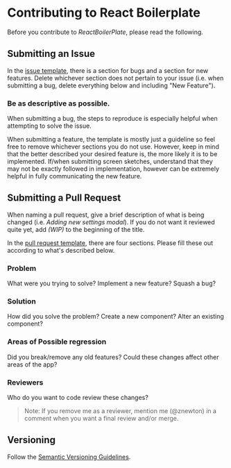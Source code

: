 # Contributing to React Boilerplate
Before you contribute to *ReactBoilerPlate*, please read the following.

## Submitting an Issue
In the [issue template](https://github.com/znewton/ReactBoilerPlate/blob/master/docs/ISSUE_TEMPLATE.md), there is a section for bugs and a section for new features. Delete whichever section does not pertain to your issue (i.e. when submitting a bug, delete everything below and including "New Feature").

### Be as descriptive as possible. 
When submitting a bug, the steps to reproduce is especially helpful when attempting to solve the issue. 

When submitting a feature, the template is mostly just a guideline so feel free to remove whichever sections you do not use. However, keep in mind that the better described your desired feature is, the more likely it is to be implemented. If/when submitting screen sketches, understand that they may not be exactly followed in implementation, however can be extremely helpful in fully communicating the new feature.

## Submitting a Pull Request
When naming a pull request, give a brief description of what is being changed (i.e. *Adding new settings modal*). If you do not want it reviewed quite yet, add *(WIP)* to the beginning of the title. 

In the [pull request template](https://github.com/znewton/ReactBoilerPlate/blob/master/docs/PULL_REQUEST_TEMPLATE.md), there are four sections. Please fill these out according to what's described below.

### Problem
What were you trying to solve? Implement a new feature? Squash a bug?

### Solution
How did you solve the problem? Create a new component? Alter an existing component?

### Areas of Possible regression
Did you break/remove any old features? Could these changes affect other areas of the app?

### Reviewers
Who do you want to code review these changes?
> Note: If you remove me as a reviewer, mention me (@znewton) in a comment when you want a final review and/or merge.

## Versioning
Follow the [Semantic Versioning Guidelines](http://semver.org/).